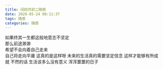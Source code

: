 ```yaml
---
title: 闰四月初二随感
date: 2020-05-24 08:11:37
tags: 随感
categories: 随感
---
```


如果终其一生都这般地意志不坚定  
那么前途渺渺  
希望不会向着自己走来  
自己将走向平庸
这真的是这样呀
未来的生活真的需要坚定信念
这样才能够有所成就
不然的话
生活该多么没有意义
浑浑噩噩的日子

